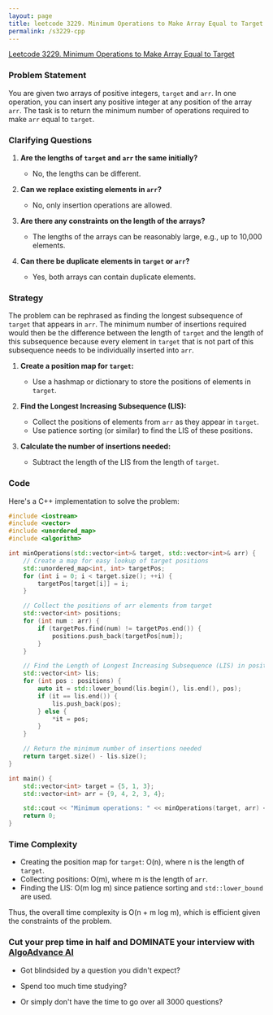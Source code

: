 ```yaml
---
layout: page
title: leetcode 3229. Minimum Operations to Make Array Equal to Target
permalink: /s3229-cpp
---
```

[Leetcode 3229. Minimum Operations to Make Array Equal to Target](https://algoadvance.github.io/algoadvance/l3229)
### Problem Statement

You are given two arrays of positive integers, `target` and `arr`. In one operation, you can insert any positive integer at any position of the array `arr`. The task is to return the minimum number of operations required to make `arr` equal to `target`.

### Clarifying Questions

1. **Are the lengths of `target` and `arr` the same initially?**
   - No, the lengths can be different.
   
2. **Can we replace existing elements in `arr`?**
   - No, only insertion operations are allowed.

3. **Are there any constraints on the length of the arrays?**
   - The lengths of the arrays can be reasonably large, e.g., up to 10,000 elements.

4. **Can there be duplicate elements in `target` or `arr`?**
   - Yes, both arrays can contain duplicate elements.

### Strategy

The problem can be rephrased as finding the longest subsequence of `target` that appears in `arr`. The minimum number of insertions required would then be the difference between the length of `target` and the length of this subsequence because every element in `target` that is not part of this subsequence needs to be individually inserted into `arr`.

1. **Create a position map for `target`:**
   - Use a hashmap or dictionary to store the positions of elements in `target`.

2. **Find the Longest Increasing Subsequence (LIS):**
   - Collect the positions of elements from `arr` as they appear in `target`.
   - Use patience sorting (or similar) to find the LIS of these positions.

3. **Calculate the number of insertions needed:**
   - Subtract the length of the LIS from the length of `target`.

### Code

Here's a C++ implementation to solve the problem:

```cpp
#include <iostream>
#include <vector>
#include <unordered_map>
#include <algorithm>

int minOperations(std::vector<int>& target, std::vector<int>& arr) {
    // Create a map for easy lookup of target positions
    std::unordered_map<int, int> targetPos;
    for (int i = 0; i < target.size(); ++i) {
        targetPos[target[i]] = i;
    }

    // Collect the positions of arr elements from target
    std::vector<int> positions;
    for (int num : arr) {
        if (targetPos.find(num) != targetPos.end()) {
            positions.push_back(targetPos[num]);
        }
    }

    // Find the Length of Longest Increasing Subsequence (LIS) in positions
    std::vector<int> lis;
    for (int pos : positions) {
        auto it = std::lower_bound(lis.begin(), lis.end(), pos);
        if (it == lis.end()) {
            lis.push_back(pos);
        } else {
            *it = pos;
        }
    }

    // Return the minimum number of insertions needed
    return target.size() - lis.size();
}

int main() {
    std::vector<int> target = {5, 1, 3};
    std::vector<int> arr = {9, 4, 2, 3, 4};

    std::cout << "Minimum operations: " << minOperations(target, arr) << std::endl;
    return 0;
}
```

### Time Complexity

- Creating the position map for `target`: O(n), where n is the length of `target`.
- Collecting positions: O(m), where m is the length of `arr`.
- Finding the LIS: O(m log m) since patience sorting and `std::lower_bound` are used.

Thus, the overall time complexity is O(n + m log m), which is efficient given the constraints of the problem.


### Cut your prep time in half and DOMINATE your interview with [AlgoAdvance AI](https://algoAdvance.com)

- Got blindsided by a question you didn't expect?

- Spend too much time studying?

- Or simply don't have the time to go over all 3000 questions?

